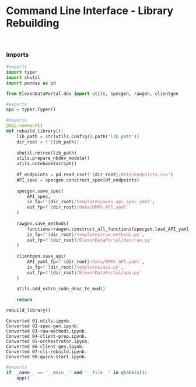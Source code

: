 # Command Line Interface - Library Rebuilding



<br>

### Imports

```python
#exports
import typer
import shutil
import pandas as pd

from ElexonDataPortal.dev import utils, specgen, rawgen, clientgen
```

```python
#exports
app = typer.Typer()
```

```python
#exports
@app.command()
def rebuild_library():
    lib_path = str(utils.Config().path('lib_path'))
    dir_root = f'{lib_path}/..'
    
    shutil.rmtree(lib_path)
    utils.prepare_nbdev_module()
    utils.notebook2script()
    
    df_endpoints = pd.read_csv(f'{dir_root}/data/endpoints.csv')
    API_spec = specgen.construct_spec(df_endpoints)
    
    specgen.save_spec(
        API_spec,
        in_fp=f'{dir_root}/templates/open_api_spec.yaml',
        out_fp=f'{dir_root}/data/BMRS_API.yaml'
    )
    
    rawgen.save_methods(
        functions=rawgen.construct_all_functions(specgen.load_API_yaml(fp=f'{dir_root}/data/BMRS_API.yaml')),
        in_fp=f'{dir_root}/templates/raw_methods.py',
        out_fp=f'{dir_root}/ElexonDataPortal/dev/raw.py'
    )
    
    clientgen.save_api(
        API_yaml_fp=f'{dir_root}/data/BMRS_API.yaml',
        in_fp=f'{dir_root}/templates/api.py',
        out_fp=f'{dir_root}/ElexonDataPortal/api.py'
    )
    
    utils.add_extra_code_desc_to_mod()
    
    return
```

```python
rebuild_library()
```

    Converted 01-utils.ipynb.
    Converted 02-spec-gen.ipynb.
    Converted 03-raw-methods.ipynb.
    Converted 04-client-prep.ipynb.
    Converted 05-orchestrator.ipynb.
    Converted 06-client-gen.ipynb.
    Converted 07-cli-rebuild.ipynb.
    Converted 08-quick-start.ipynb.
    

```python
#exports
if __name__ == '__main__' and '__file__' in globals():
    app()
```
